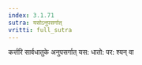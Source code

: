 ```yaml
---
index: 3.1.71
sutra: यसोऽनुपसर्गात्‌
vritti: full_sutra
---
```


कर्त्तरि सार्वधातुके अनुपसर्गात् यस: धातो: पर: श्यन् वा 